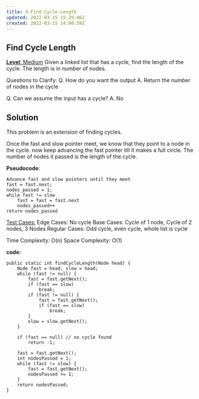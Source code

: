 ```yaml
---
title: 9-Find-Cycle-Length
updated: 2022-03-15 15:29:46Z
created: 2022-03-15 14:00:59Z
---
```


## **Find Cycle Length**

<ins>**Level**: Medium</ins>
Given a linked list that has a cycle, find the length of the cycle. The length is in number of nodes.

Questions to Clarify:
Q. How do you want the output
A. Return the number of nodes in the cycle

Q. Can we assume the input has a cycle?
A. No

## Solution

This problem is an extension of finding cycles.

Once the fast and slow pointer meet, we know that they point to a node in the cycle. now keep advancing the fast pointer till it makes a full circle. The number of nodes it passed is the length of the cycle.

**Pseudocode**:

```
Advance fast and slow pointers until they meet
fast = fast.next;
nodes_passed = 1;
while fast != slow
    fast = fast = fast.next
    nodes_passed++
return nodes_passed
```

<ins>Test Cases:</ins>
Edge Cases: No cycle
Base Cases: Cycle of 1 node, Cycle of 2 nodes, 3 Nodes
Regular Cases: Odd cycle, even cycle, whole list is cycle

Time Complexity: O(n)
Space Complexity: O(1)

**code:**

```
public static int findCycleLength(Node head) {
    Node fast = head, slow = head;
    while (fast != null) {
        fast = fast.getNext();
        if (fast == slow)
            break;
        if (fast != null) {
            fast = fast.getNext();
            if (fast == slow)
                break;
        }
        slow = slow.getNext();
    }

    if (fast == null) // no cycle found
        return -1;

    fast = fast.getNext();
    int nodesPassed = 1;
    while (fast != slow) {
        fast = fast.getNext();
        nodesPassed += 1;
    }
    return nodesPassed;
}
```